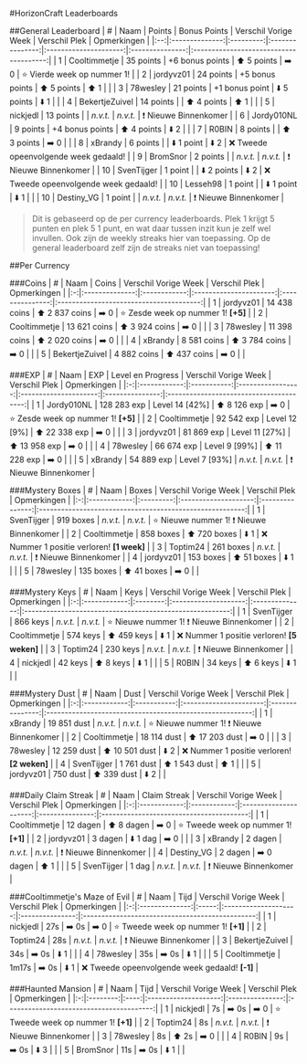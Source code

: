 #HorizonCraft Leaderboards

##General Leaderboard
|  # |      Naam      |   Points  |   Bonus Points  |  Verschil Vorige Week |  Verschil Plek  |               Opmerkingen              |
|:--:|:--------------:|:---------:|:---------------:|:---------------------:|:---------------:|:--------------------------------------:|
|  1 |  Cooltimmetje  | 35 points | +6 bonus points |  :arrow_up: 5 points  | :arrow_right: 0 |     :star: Vierde week op nummer 1!    |
|  2 |    jordyvz01   | 24 points | +5 bonus points |  :arrow_up: 5 points  |   :arrow_up: 1  |                                        |
|  3 |    78wesley    | 21 points |  +1 bonus point | :arrow_down: 5 points |  :arrow_down: 1 |                                        |
|  4 | BekertjeZuivel | 14 points |                 |  :arrow_up: 4 points  |   :arrow_up: 1  |                                        |
|  5 |    nickjedl    | 13 points |                 |        *n.v.t.*       |     *n.v.t.*    |    :exclamation: Nieuwe Binnenkomer    |
|  6 |   Jordy010NL   |  9 points | +4 bonus points |  :arrow_up: 4 points  |  :arrow_down: 2 |                                        |
|  7 |      R0BIN     |  8 points |                 |  :arrow_up: 3 points  | :arrow_right: 0 |                                        |
|  8 |     xBrandy    |  6 points |                 |  :arrow_down: 1 point |  :arrow_down: 2 | :x: Tweede opeenvolgende week gedaald! |
|  9 |    BromSnor    |  2 points |                 |        *n.v.t.*       |     *n.v.t.*    |    :exclamation: Nieuwe Binnenkomer    |
| 10 |   SvenTijger   |  1 point  |                 | :arrow_down: 2 points |  :arrow_down: 2 | :x: Tweede opeenvolgende week gedaald! |
| 10 |    Lesseh98    |  1 point  |                 |  :arrow_down: 1 point |  :arrow_down: 1 |                                        |
| 10 |   Destiny_VG   |  1 point  |                 |        *n.v.t.*       |     *n.v.t.*    |    :exclamation: Nieuwe Binnenkomer    |

> Dit is gebaseerd op de per currency leaderboards. 
> Plek 1 krijgt 5 punten en plek 5 1 punt, en wat daar tussen inzit kun je zelf wel invullen.
> Ook zijn de weekly streaks hier van toepassing. Op de general leaderboard zelf zijn de streaks niet van toepassing!

##Per Currency

###Coins
| # |      Naam      |     Coins    |  Verschil Vorige Week  |  Verschil Plek  |               Opmerkingen               |
|:-:|:--------------:|:------------:|:----------------------:|:---------------:|:---------------------------------------:|
| 1 |    jordyvz01   | 14 438 coins | :arrow_up: 2 837 coins | :arrow_right: 0 | :star: Zesde week op nummer 1! **[+5]** |
| 2 |  Cooltimmetje  | 13 621 coins | :arrow_up: 3 924 coins | :arrow_right: 0 |                                         |
| 3 |    78wesley    | 11 398 coins | :arrow_up: 2 020 coins | :arrow_right: 0 |                                         |
| 4 |     xBrandy    |  8 581 coins | :arrow_up: 3 784 coins | :arrow_right: 0 |                                         |
| 5 | BekertjeZuivel |  4 882 coins |  :arrow_up: 437 coins  | :arrow_right: 0 |                                         |

###EXP
| # |     Naam     |     EXP     | Level en Progress |  Verschil Vorige Week |  Verschil Plek  |               Opmerkingen               |
|:-:|:------------:|:-----------:|:-----------------:|:---------------------:|:---------------:|:---------------------------------------:|
| 1 |  Jordy010NL  | 128 283 exp |   Level 14 [42%]  |  :arrow_up: 8 126 exp | :arrow_right: 0 | :star: Zesde week op nummer 1! **[+5]** |
| 2 | Cooltimmetje |  92 542 exp |   Level 12 [9%]   | :arrow_up: 22 338 exp | :arrow_right: 0 |                                         |
| 3 |   jordyvz01  |  81 869 exp |   Level 11 [27%]  | :arrow_up: 13 958 exp | :arrow_right: 0 |                                         |
| 4 |   78wesley   |  66 674 exp |   Level 9 [99%]   | :arrow_up: 11 228 exp | :arrow_right: 0 |                                         |
| 5 |    xBrandy   |  54 889 exp |   Level 7 [93%]   |        *n.v.t.*       |     *n.v.t.*    |     :exclamation: Nieuwe Binnenkomer    |

###Mystery Boxes
| # |     Naam     |   Boxes   | Verschil Vorige Week |  Verschil Plek  |                        Opmerkingen                       |
|:-:|:------------:|:---------:|:--------------------:|:---------------:|:--------------------------------------------------------:|
| 1 |  SvenTijger  | 919 boxes |       *n.v.t.*       |     *n.v.t.*    | :star: Nieuwe nummer 1! :exclamation: Nieuwe Binnenkomer |
| 2 | Cooltimmetje | 858 boxes | :arrow_up: 720 boxes |  :arrow_down: 1 |        :x: Nummer 1 positie verloren! **[1 week]**       |
| 3 |   Toptim24   | 261 boxes |       *n.v.t.*       |     *n.v.t.*    |             :exclamation: Nieuwe Binnenkomer             |
| 4 |   jordyvz01  | 153 boxes |  :arrow_up: 51 boxes |  :arrow_down: 1 |                                                          |
| 5 |   78wesley   | 135 boxes |  :arrow_up: 41 boxes | :arrow_right: 0 |                                                          |

###Mystery Keys
| # |     Naam     |   Keys   | Verschil Vorige Week |  Verschil Plek |                        Opmerkingen                       |
|:-:|:------------:|:--------:|:--------------------:|:--------------:|:--------------------------------------------------------:|
| 1 |  SvenTijger  | 866 keys |       *n.v.t.*       |    *n.v.t.*    | :star: Nieuwe nummer 1! :exclamation: Nieuwe Binnenkomer |
| 2 | Cooltimmetje | 574 keys |  :arrow_up: 459 keys | :arrow_down: 1 |       :x: Nummer 1 positie verloren! **[5 weken]**       |
| 3 |   Toptim24   | 230 keys |       *n.v.t.*       |    *n.v.t.*    |             :exclamation: Nieuwe Binnenkomer             |
| 4 |   nickjedl   |  42 keys |   :arrow_up: 8 keys  | :arrow_down: 1 |                                                          |
| 5 |     R0BlN    |  34 keys |   :arrow_up: 6 keys  | :arrow_down: 1 |                                                          |

###Mystery Dust
| # |     Naam     |     Dust    |  Verschil Vorige Week  |  Verschil Plek  |                        Opmerkingen                       |
|:-:|:------------:|:-----------:|:----------------------:|:---------------:|:--------------------------------------------------------:|
| 1 |    xBrandy   | 19 851 dust |        *n.v.t.*        |     *n.v.t.*    | :star: Nieuwe nummer 1! :exclamation: Nieuwe Binnenkomer |
| 2 | Cooltimmetje | 18 114 dust | :arrow_up: 17 203 dust | :arrow_right: 0 |                                                          |
| 3 |   78wesley   | 12 259 dust | :arrow_up: 10 501 dust |  :arrow_down: 2 |       :x: Nummer 1 positie verloren! **[2 weken]**       |
| 4 |  SvenTijger  |  1 761 dust |  :arrow_up: 1 543 dust |   :arrow_up: 1  |                                                          |
| 5 |   jordyvz01  |   750 dust  |   :arrow_up: 339 dust  |  :arrow_down: 2 |                                                          |


###Daily Claim Streak
| # |     Naam     | Claim Streak |  Verschil Vorige Week |  Verschil Plek  |                Opmerkingen               |
|:-:|:------------:|:------------:|:---------------------:|:---------------:|:----------------------------------------:|
| 1 | Cooltimmetje |   12 dagen   |   :arrow_up: 8 dagen  | :arrow_right: 0 | :star: Tweede week op nummer 1! **[+1]** |
| 2 |   jordyvz01  |    3 dagen   |   :arrow_down: 1 dag  | :arrow_right: 0 |                                          |
| 3 |    xBrandy   |    2 dagen   |        *n.v.t.*       |     *n.v.t.*    |     :exclamation: Nieuwe Binnenkomer     |
| 4 |  Destiny_VG  |    2 dagen   | :arrow_right: 0 dagen |   :arrow_up: 1  |                                          |
| 5 |  SvenTijger  |     1 dag    |        *n.v.t.*       |     *n.v.t.*    |     :exclamation: Nieuwe Binnenkomer     |

###Cooltimmetje's Maze of Evil
| # |      Naam      |  Tijd | Verschil Vorige Week |  Verschil Plek  |                   Opmerkingen                   |
|:-:|:--------------:|:-----:|:--------------------:|:---------------:|:-----------------------------------------------:|
| 1 |    nickjedl    |  27s  |   :arrow_right: 0s   | :arrow_right: 0 |     :star: Tweede week op nummer 1! **[+1]**    |
| 2 |    Toptim24    |  28s  |       *n.v.t.*       |     *n.v.t.*    |         :exclamation: Nieuwe Binnenkomer        |
| 3 | BekertjeZuivel |  34s  |   :arrow_right: 0s   |  :arrow_down: 1 |                                                 |
| 4 |    78wesley    |  35s  |   :arrow_right: 0s   |  :arrow_down: 1 |                                                 |
| 5 |  Cooltimmetje  | 1m17s |   :arrow_right: 0s   |  :arrow_down: 1 | :x: Tweede opeenvolgende week gedaald! **[-1]** |

###Haunted Mansion
| # |   Naam   | Tijd | Verschil Vorige Week |  Verschil Plek  |                Opmerkingen               |
|:-:|:--------:|:----:|:--------------------:|:---------------:|:----------------------------------------:|
| 1 | nickjedl |  7s  |   :arrow_right: 0s   | :arrow_right: 0 | :star: Tweede week op nummer 1! **[+1]** |
| 2 | Toptim24 |  8s  |       *n.v.t.*       |     *n.v.t.*    |     :exclamation: Nieuwe Binnenkomer     |
| 3 | 78wesley |  8s  |     :arrow_up: 2s    | :arrow_right: 0 |                                          |
| 4 |   R0BlN  |  9s  |   :arrow_right: 0s   |  :arrow_down: 3 |                                          |
| 5 | BromSnor |  11s |   :arrow_right: 0s   |  :arrow_down: 1 |                                          |
